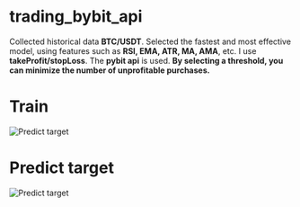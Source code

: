 # trading_bybit_api

Collected historical data **BTC/USDT**. Selected the fastest and most effective model, using features such as **RSI, EMA, ATR, MA, AMA**, etc. I use **takeProfit/stopLoss**. The **pybit api** is used. **By selecting a threshold, you can minimize the number of unprofitable purchases.**

# Train
![Predict target](/train.png)

# Predict target
![Predict target](/target.png)

